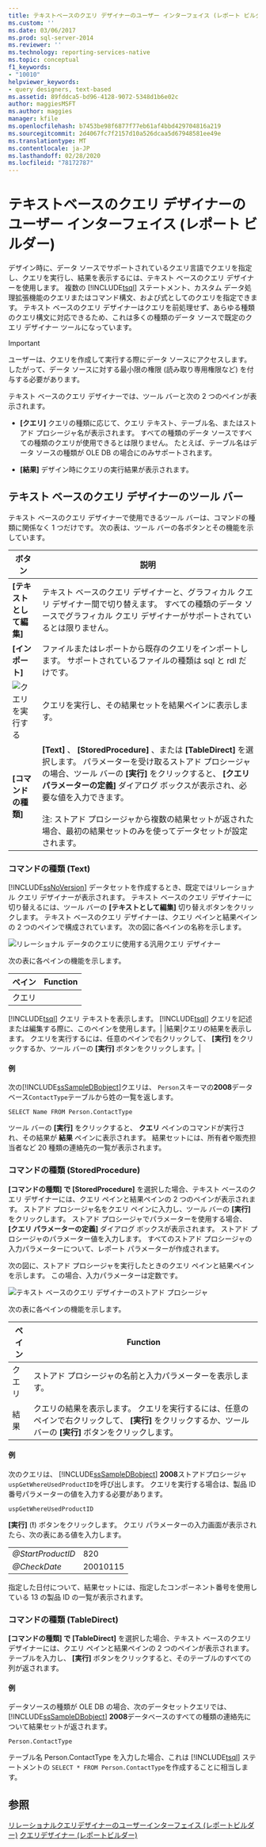 ```yaml
---
title: テキストベースのクエリ デザイナーのユーザー インターフェイス (レポート ビルダー) | Microsoft Docs
ms.custom: ''
ms.date: 03/06/2017
ms.prod: sql-server-2014
ms.reviewer: ''
ms.technology: reporting-services-native
ms.topic: conceptual
f1_keywords:
- "10010"
helpviewer_keywords:
- query designers, text-based
ms.assetid: 89fddca5-bd96-4128-9072-5348d1b6e02c
author: maggiesMSFT
ms.author: maggies
manager: kfile
ms.openlocfilehash: b7453be98f6877f77eb61af4bbd429704816a219
ms.sourcegitcommit: 2d4067fc7f2157d10a526dcaa5d67948581ee49e
ms.translationtype: MT
ms.contentlocale: ja-JP
ms.lasthandoff: 02/28/2020
ms.locfileid: "78172787"
---
```

# <a name="text-based-query-designer-user-interface-report-builder"></a>テキストベースのクエリ デザイナーのユーザー インターフェイス (レポート ビルダー)
  デザイン時に、データ ソースでサポートされているクエリ言語でクエリを指定し、クエリを実行し、結果を表示するには、テキスト ベースのクエリ デザイナーを使用します。 複数の [!INCLUDE[tsql](../../../includes/tsql-md.md)] ステートメント、カスタム データ処理拡張機能のクエリまたはコマンド構文、および式としてのクエリを指定できます。 テキスト ベースのクエリ デザイナーはクエリを前処理せず、あらゆる種類のクエリ構文に対応できるため、これは多くの種類のデータ ソースで既定のクエリ デザイナー ツールになっています。

> [!IMPORTANT]
>  ユーザーは、クエリを作成して実行する際にデータ ソースにアクセスします。 したがって、データ ソースに対する最小限の権限 (読み取り専用権限など) を付与する必要があります。

 テキスト ベースのクエリ デザイナーでは、ツール バーと次の 2 つのペインが表示されます。

-   **[クエリ]** クエリの種類に応じて、クエリ テキスト、テーブル名、またはストアド プロシージャ名が表示されます。 すべての種類のデータ ソースですべての種類のクエリが使用できるとは限りません。 たとえば、テーブル名はデータ ソースの種類が OLE DB の場合にのみサポートされます。

-   **[結果]** デザイン時にクエリの実行結果が表示されます。

## <a name="text-based-query-designer-toolbar"></a>テキスト ベースのクエリ デザイナーのツール バー
 テキスト ベースのクエリ デザイナーで使用できるツール バーは、コマンドの種類に関係なく 1 つだけです。 次の表は、ツール バーの各ボタンとその機能を示しています。

|ボタン|説明|
|------------|-----------------|
|**[テキストとして編集]**|テキスト ベースのクエリ デザイナーと、グラフィカル クエリ デザイナー間で切り替えます。 すべての種類のデータ ソースでグラフィカル クエリ デザイナーがサポートされているとは限りません。|
|**[インポート]**|ファイルまたはレポートから既存のクエリをインポートします。 サポートされているファイルの種類は sql と rdl だけです。|
|![クエリを実行する](https://docs.microsoft.com/analysis-services/analysis-services/media/rsqdicon-run.gif "クエリの実行")|クエリを実行し、その結果セットを結果ペインに表示します。|
|**[コマンドの種類]**|**[Text]** 、 **[StoredProcedure]** 、または **[TableDirect]** を選択します。 パラメーターを受け取るストアド プロシージャの場合、ツール バーの **[実行]** をクリックすると、 **[クエリ パラメーターの定義]** ダイアログ ボックスが表示され、必要な値を入力できます。<br /><br /> 注: ストアド プロシージャから複数の結果セットが返された場合、最初の結果セットのみを使ってデータセットが設定されます。|

### <a name="command-type-text"></a>コマンドの種類 (Text)
 
  [!INCLUDE[ssNoVersion](../../includes/ssnoversion-md.md)] データセットを作成するとき、既定ではリレーショナル クエリ デザイナーが表示されます。 テキスト ベースのクエリ デザイナーに切り替えるには、ツール バーの **[テキストとして編集]** 切り替えボタンをクリックします。 テキスト ベースのクエリ デザイナーは、クエリ ペインと結果ペインの 2 つのペインで構成されています。 次の図に各ペインの名称を示します。

 ![リレーショナル データのクエリに使用する汎用クエリ デザイナー](https://docs.microsoft.com/analysis-services/analysis-services/media/rsqd-dsaw-sql-generic.gif "リレーショナル データのクエリに使用する汎用クエリ デザイナー")

 次の表に各ペインの機能を示します。

|ペイン|Function|
|----------|--------------|
|クエリ|
  [!INCLUDE[tsql](../../../includes/tsql-md.md)] クエリ テキストを表示します。 
  [!INCLUDE[tsql](../../../includes/tsql-md.md)] クエリを記述または編集する際に、このペインを使用します。|
|結果|クエリの結果を表示します。 クエリを実行するには、任意のペインで右クリックして、 **[実行]** をクリックするか、ツール バーの **[実行]** ボタンをクリックします。|

#### <a name="example"></a>例
 次の[!INCLUDE[ssSampleDBobject](../../../includes/sssampledbobject-md.md)]クエリは、 `Person`スキーマの**2008**データベース`ContactType`テーブルから姓の一覧を返します。

```
SELECT Name FROM Person.ContactType
```

 ツール バーの **[実行]** をクリックすると、 **クエリ** ペインのコマンドが実行され、その結果が **結果** ペインに表示されます。 結果セットには、所有者や販売担当者など 20 種類の連絡先の一覧が表示されます。

### <a name="command-type-storedprocedure"></a>コマンドの種類 (StoredProcedure)
 
  **[コマンドの種類] で [StoredProcedure]** を選択した場合、テキスト ベースのクエリ デザイナーには、クエリ ペインと結果ペインの 2 つのペインが表示されます。 ストアド プロシージャ名をクエリ ペインに入力し、ツール バーの **[実行]** をクリックします。 ストアド プロシージャでパラメーターを使用する場合、 **[クエリ パラメーターの定義]** ダイアログ ボックスが表示されます。 ストアド プロシージャのパラメーター値を入力します。 すべてのストアド プロシージャの入力パラメーターについて、レポート パラメーターが作成されます。

 次の図に、ストアド プロシージャを実行したときのクエリ ペインと結果ペインを示します。 この場合、入力パラメーターは定数です。

 ![テキスト ベースのクエリ デザイナーのストアド プロシージャ](https://docs.microsoft.com/analysis-services/analysis-services/media/rs-relational-text-sp.gif "テキスト ベースのクエリ デザイナーのストアド プロシージャ")

 次の表に各ペインの機能を示します。

|ペイン|Function|
|----------|--------------|
|クエリ|ストアド プロシージャの名前と入力パラメーターを表示します。|
|結果|クエリの結果を表示します。 クエリを実行するには、任意のペインで右クリックして、 **[実行]** をクリックするか、ツール バーの **[実行]** ボタンをクリックします。|

#### <a name="example"></a>例
 次のクエリは、 [!INCLUDE[ssSampleDBobject](../../../includes/sssampledbobject-md.md)] **2008**ストアドプロシージャ`uspGetWhereUsedProductID`を呼び出します。 クエリを実行する場合は、製品 ID 番号パラメーターの値を入力する必要があります。

```
uspGetWhereUsedProductID
```

 
  **[実行]** (**!**) ボタンをクリックします。 クエリ パラメーターの入力画面が表示されたら、次の表にある値を入力します。

|||
|-|-|
|*@StartProductID*|820|
|*@CheckDate*|20010115|

 指定した日付について、結果セットには、指定したコンポーネント番号を使用している 13 の製品 ID の一覧が表示されます。

### <a name="command-type-tabledirect"></a>コマンドの種類 (TableDirect)
 
  **[コマンドの種類] で [TableDirect]** を選択した場合、テキスト ベースのクエリ デザイナーには、クエリ ペインと結果ペインの 2 つのペインが表示されます。 テーブルを入力し、 **[実行]** ボタンをクリックすると、そのテーブルのすべての列が返されます。

#### <a name="example"></a>例
 データソースの種類が OLE DB の場合、次のデータセットクエリでは、 [!INCLUDE[ssSampleDBobject](../../../includes/sssampledbobject-md.md)] **2008**データベースのすべての種類の連絡先について結果セットが返されます。

 `Person.ContactType`

 テーブル名 Person.ContactType を入力した場合、これは [!INCLUDE[tsql](../../../includes/tsql-md.md)] ステートメントの `SELECT * FROM Person.ContactType`を作成することに相当します。

## <a name="see-also"></a>参照
 [リレーショナルクエリデザイナーのユーザーインターフェイス &#40;レポートビルダー&#41;](relational-query-designer-user-interface-report-builder.md) [クエリデザイナー &#40;レポートビルダー&#41;](../query-designers-report-builder.md)


